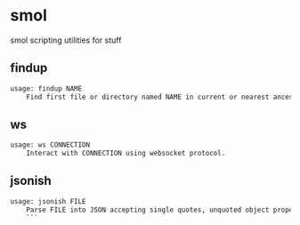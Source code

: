 # smol

smol scripting utilities for stuff

## findup
```bash
usage: findup NAME
    Find first file or directory named NAME in current or nearest ancestor's directory.
```

## ws
```bash
usage: ws CONNECTION
    Interact with CONNECTION using websocket protocol.
```
## jsonish
```bash
usage: jsonish FILE
    Parse FILE into JSON accepting single quotes, unquoted object properties, and trailing commas.
    ```

